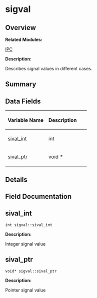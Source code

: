 # sigval<a name="ZH-CN_TOPIC_0000001054598209"></a>

## **Overview**<a name="section1607949491084843"></a>

**Related Modules:**

[IPC](IPC.md)

**Description:**

Describes signal values in different cases. 

## **Summary**<a name="section24676947084843"></a>

## Data Fields<a name="pub-attribs"></a>

<a name="table1777910619084843"></a>
<table><thead align="left"><tr id="row470439276084843"><th class="cellrowborder" valign="top" width="50%" id="mcps1.1.3.1.1"><p id="p1865401377084843"><a name="p1865401377084843"></a><a name="p1865401377084843"></a>Variable Name</p>
</th>
<th class="cellrowborder" valign="top" width="50%" id="mcps1.1.3.1.2"><p id="p525037177084843"><a name="p525037177084843"></a><a name="p525037177084843"></a>Description</p>
</th>
</tr>
</thead>
<tbody><tr id="row1016199144084843"><td class="cellrowborder" valign="top" width="50%" headers="mcps1.1.3.1.1 "><p id="p1407781250084843"><a name="p1407781250084843"></a><a name="p1407781250084843"></a><a href="sigval.md#a560393252ee7edc37df44bf1c11bdbdd">sival_int</a></p>
</td>
<td class="cellrowborder" valign="top" width="50%" headers="mcps1.1.3.1.2 "><p id="p341820318084843"><a name="p341820318084843"></a><a name="p341820318084843"></a>int&nbsp;</p>
</td>
</tr>
<tr id="row1266171368084843"><td class="cellrowborder" valign="top" width="50%" headers="mcps1.1.3.1.1 "><p id="p633597320084843"><a name="p633597320084843"></a><a name="p633597320084843"></a><a href="sigval.md#a4668f1bd7463de7b70bd0022207e26ac">sival_ptr</a></p>
</td>
<td class="cellrowborder" valign="top" width="50%" headers="mcps1.1.3.1.2 "><p id="p306347865084843"><a name="p306347865084843"></a><a name="p306347865084843"></a>void *&nbsp;</p>
</td>
</tr>
</tbody>
</table>

## **Details**<a name="section2002241664084843"></a>

## **Field Documentation**<a name="section1437326075084843"></a>

## sival\_int<a name="a560393252ee7edc37df44bf1c11bdbdd"></a>

```
int sigval::sival_int
```

 **Description:**

Integer signal value 

## sival\_ptr<a name="a4668f1bd7463de7b70bd0022207e26ac"></a>

```
void* sigval::sival_ptr
```

 **Description:**

Pointer signal value 

